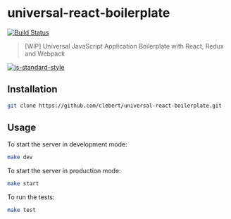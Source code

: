 # universal-react-boilerplate

[![Build Status](https://travis-ci.org/clebert/universal-react-boilerplate.svg?branch=master)](https://travis-ci.org/clebert/universal-react-boilerplate)

> [WIP] Universal JavaScript Application Boilerplate with React, Redux and Webpack

[![js-standard-style](https://cdn.rawgit.com/feross/standard/master/badge.svg)](https://github.com/feross/standard)


## Installation

```sh
git clone https://github.com/clebert/universal-react-boilerplate.git
```

## Usage

To start the server in development mode:

```sh
make dev
```

To start the server in production mode:

```sh
make start
```

To run the tests:

```sh
make test
```
